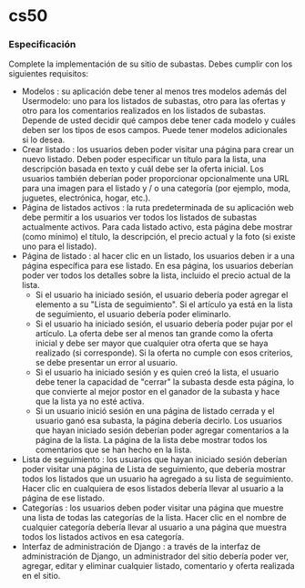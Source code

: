 # cs50
### Especificación 
Complete la implementación de su sitio de subastas. Debes cumplir con los siguientes requisitos:
* Modelos : su aplicación debe tener al menos tres modelos además del Usermodelo: uno para los listados de subastas, otro para las ofertas y otro para los comentarios realizados en los listados de subastas. Depende de usted decidir qué campos debe tener cada modelo y cuáles deben ser los tipos de esos campos. Puede tener modelos adicionales si lo desea.
* Crear listado : los usuarios deben poder visitar una página para crear un nuevo listado. Deben poder especificar un título para la lista, una descripción basada en texto y cuál debe ser la oferta inicial. Los usuarios también deberían poder proporcionar opcionalmente una URL para una imagen para el listado y / o una categoría (por ejemplo, moda, juguetes, electrónica, hogar, etc.).
* Página de listados activos : la ruta predeterminada de su aplicación web debe permitir a los usuarios ver todos los listados de subastas actualmente activos. Para cada listado activo, esta página debe mostrar (como mínimo) el título, la descripción, el precio actual y la foto (si existe uno para el listado).
* Página de listado : al hacer clic en un listado, los usuarios deben ir a una página específica para ese listado. En esa página, los usuarios deberían poder ver todos los detalles sobre la lista, incluido el precio actual de la lista.
    * Si el usuario ha iniciado sesión, el usuario debería poder agregar el elemento a su "Lista de seguimiento". Si el artículo ya está en la lista de seguimiento, el usuario debería poder eliminarlo.
    * Si el usuario ha iniciado sesión, el usuario debería poder pujar por el artículo. La oferta debe ser al menos tan grande como la oferta inicial y debe ser mayor que cualquier otra oferta que se haya realizado (si corresponde). Si la oferta no cumple con esos criterios, se debe presentar un error al usuario.
    * Si el usuario ha iniciado sesión y es quien creó la lista, el usuario debe tener la capacidad de "cerrar" la subasta desde esta página, lo que convierte al mejor postor en el ganador de la subasta y hace que la lista ya no esté activa.
    * Si un usuario inició sesión en una página de listado cerrada y el usuario ganó esa subasta, la página debería decirlo.
Los usuarios que hayan iniciado sesión deberían poder agregar comentarios a la página de la lista. La página de la lista debe mostrar todos los comentarios que se han hecho en la lista.
* Lista de seguimiento : los usuarios que hayan iniciado sesión deberían poder visitar una página de Lista de seguimiento, que debería mostrar todos los listados que un usuario ha agregado a su lista de seguimiento. Hacer clic en cualquiera de esos listados debería llevar al usuario a la página de ese listado.
* Categorías : los usuarios deben poder visitar una página que muestre una lista de todas las categorías de la lista. Hacer clic en el nombre de cualquier categoría debería llevar al usuario a una página que muestra todos los listados activos en esa categoría.
* Interfaz de administración de Django : a través de la interfaz de administración de Django, un administrador del sitio debería poder ver, agregar, editar y eliminar cualquier listado, comentario y oferta realizada en el sitio.
